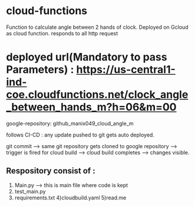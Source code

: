 # cloud-functions

Function to calculate angle between 2 hands of clock.
    Deployed on Gcloud as cloud function.
    responds to all http request


# deployed url(Mandatory to pass Parameters) : https://us-central1-ind-coe.cloudfunctions.net/clock_angle_between_hands_m?h=06&m=00

google-repository: github_manix049_cloud_angle_m

follows CI-CD : any update pushed to git gets auto deployed.

git commit --> same git repository gets cloned to google repository --> trigger is fired for cloud build --> cloud build completes --> changes visible.

Respository consist of :
------------------------
1) Main.py --> this is main file where code is kept
2) test_main.py
3) requirements.txt
4)cloudbuild.yaml
5)read.me



